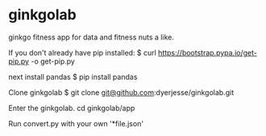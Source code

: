 # ginkgolab
ginkgo fitness app for data and fitness nuts a like.

If you don't already have pip installed:
$ curl https://bootstrap.pypa.io/get-pip.py -o get-pip.py

next install pandas 
$ pip install pandas

Clone ginkgolab
$ git clone git@github.com:dyerjesse/ginkgolab.git

Enter the ginkgolab.
cd ginkgolab/app

Run convert.py with your own '*file.json' 
